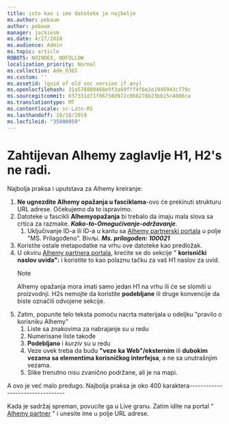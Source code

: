 ```yaml
---
title: isto kao i ime datoteke je najbolje
ms.author: pebaum
author: pebaum
manager: jackiesm
ms.date: 4/27/2018
ms.audience: Admin
ms.topic: article
ROBOTS: NOINDEX, NOFOLLOW
localization_priority: Normal
ms.collection: Adm_O365
ms.custom: ''
ms.assetid: (guid of old soc version if any)
ms.openlocfilehash: 31a578800468e9f3a69fff4f6e2e1945943c779c
ms.sourcegitcommit: 037331d71f06750d972c0b6278b23bb15c4806ca
ms.translationtype: MT
ms.contentlocale: sr-Latn-RS
ms.lasthandoff: 10/18/2019
ms.locfileid: "35800059"
---
```

# <a name="required-alchemy-header-h1-h2s-dont-work"></a>Zahtijevan Alhemy zaglavlje H1, H2's ne radi.
Najbolja praksa i uputstava za Alhemy kreiranje:

1. **Ne ugnezdite Alhemy opažanja u fasciklama**-ovo će prekinuti strukturu URL adrese. Očekujemo da to ispravimo.
1. Datoteke u fascikli **Alhemyopažanja** bi trebalo da imaju mala slova sa crtica za razmake. ***Kako-to-Omogućivanje-održavanje***.
    1. Uključivanje ID-a ili ID-a u kantu sa [Alhemy partnerski portala](https://alchemyportal.azurewebsites.net) u polje "MS. Prilagođeno". Bivљi. ***Ms. prilagođen: 100021***
1. Koristite ostale metapodatke na vrhu ove datoteke kao predložak.
1. U okviru [Alhemy partnera portala](https://alchemyportal.azurewebsites.net), krećite se do sekcije " **korisnički naslov uvida":** i koristite to kao polaznu tačku za vaš H1 naslov za uvid. 
    > [!NOTE]
    > Alhemy opažanja mora imati samo jedan H1 na vrhu ili će se slomiti u proizvodnji. H2s nemojte da koristite **podebljane** ili druge konvencije da biste označili odvojene sekcije.
1. Zatim, popunite telo teksta pomoću nacrta materijala u odeljku "pravilo o korisniku Alhemy"
    1. Liste sa znakovima za nabrajanje su u redu
    1. Numerisane liste takođe
    1. **Podebljano** i *kurziv* su u redu
    1. Veze uvek treba da budu **"veze ka Web"/eksternim** ili **dubokim vezama sa elementima korisničkog interfejsa**, a ne sa unutrašnjim vezama.
    1. Slike trenutno nisu zvanično podržane, ali je na mapi.

A ovo je već malo predugo. Najbolja praksa je oko 400 karaktera---------------------------------

Kada je sadržaj spreman, povucite ga u Live granu. Zatim idite na portal " [Alhemy partner](https://alchemyportal.azurewebsites.net) " i unesite ime u polje URL adrese. 